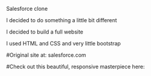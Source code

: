 Salesforce clone

I decided to do something a little bit different

I decided to build a full website

I used HTML and CSS and very little bootstrap

#Original site at: salesforce.com

#Check out this beautiful, responsive masterpiece here: 

